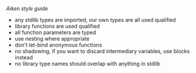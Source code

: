 _Aiken style guide_

- any stdlib types are imported, our own types are all used qualified
- library functions are used qualified
- all function parameters are typed
- use nesting where appropriate
- don't let-bind anonymous functions
- no shadowing, if you want to discard intermediary variables, use blocks instead
- no library type names should overlap with anything in stdlib
